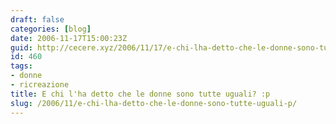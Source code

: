 ```yaml
---
draft: false
categories: [blog]
date: 2006-11-17T15:00:23Z
guid: http://cecere.xyz/2006/11/17/e-chi-lha-detto-che-le-donne-sono-tutte-uguali-p/
id: 460
tags:
- donne
- ricreazione
title: E chi l'ha detto che le donne sono tutte uguali? :p
slug: /2006/11/e-chi-lha-detto-che-le-donne-sono-tutte-uguali-p/
---
```


<div>
</div>